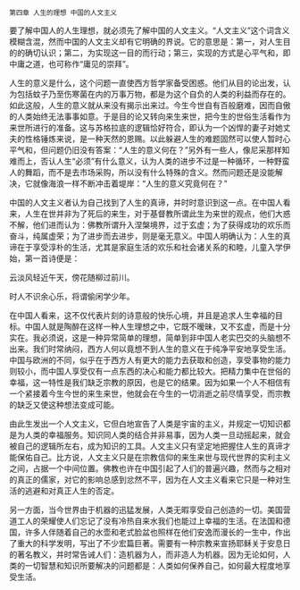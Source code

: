     第四章 人生的理想 中国的人文主义 

   要了解中国人的人生理想，就必须先了解中国的人文主义。“人文主义”这个词含义模糊含混，然而中国的人文主义却有它明确的界说。它的意思是：第一，对人生目的的确切认识；第二，为实现这一目的而行动；第三，实现的方式是心平气和，即中庸之道，也可称作“庸见的崇拜”。

   人生的意义是什么，这个问题一直使西方哲学家备受困惑。他们从目的论出发，认为包括蚊子乃至伤寒菌在内的万事万物，都是为这个自负的人类的利益而存在的。如此这般，人生的意义就从来没有揭示出来过。今生今世自有百般磨难，因而自傲的人类始终无法事事如意。于是目的论又转向来生来世，把今生的世俗生活看作为来世所进行的准备。这与苏格拉底的逻辑恰好符合，即认为一个凶悍的妻子对她丈夫的性格锤炼来说，是一种天然的恩赐。以此躲避人生的难题固然可以使人暂时心平气和，但问题仍旧没有答案：“人生的意义何在？”另外有一些人，像尼采那样知难而上，否认人生“必须”有什么意义，认为人类的进步不过是一种循环，一种野蛮人的舞蹈，而不是去市场采购，所以没有什么特殊的含义。然而问题还是没能解决，它就像海浪一样不断冲击着堤岸：“人生的意义究竟何在？”

   中国的人文主义者认为自己找到了人生的真谛，并时时意识到这一点。在中国人看来，人生在世并非为了死后的来生，对于基督教所谓此生为来世的观点，他们大惑不解，他们进而认为：佛教所谓升入涅槃境界，过于玄虚；为了获得成功的欢乐而奋斗，纯属虚荣；为了进步而去进步，则是毫无意义。中国人明确认为：人生的真谛在于享受淳朴的生活，尤其是家庭生活的欢乐和社会诸关系的和睦，儿童入学伊始，第一首诗便是：

   云淡风轻近午天，傍花随柳过前川。

   时人不识余心乐，将谓偷闲学少年。

   在中国人看来，这不仅代表片刻的诗意般的快乐心境，并且是追求人生幸福的目标。中国人就是陶醉在这样一种人生理想之中，它既不暧昧，又不玄虚，而是十分实在。我必须说，这是一种异常简单的理想，简单到非中国人老实巴交的头脑想不出来。我们时常纳闷，西方人何以竟想不到人生的意义在于纯净平安地享受生活。中国与欧洲的不同，似乎在于西方人有更大的能力去获取和创造，享受事物的能力则较小，而中国人享受仅有一点东西的决心和能力都比较大。把精力集中在世俗的幸福，这一特性是我们缺乏宗教的原因，也是它的结果。因为如果一个人不相信有一个紧接着今生今世的来生来世，他就会在今生的一切消逝之前尽情享受，而宗教的缺乏又使这种想法变成可能。

   由此生发出一个人文主义，它但白地宣告了人类是宇宙的主义，并规定一切知识都是为人类的幸福服务。知识同人类的结合并非易事，因为人类一旦动摇起来，就会被自己的逻辑所左右，成为知识的工具。人文主义只有坚定地把握住人生的真谛才能保佑自己。比方说，人文主义只是在宗教信仰的来生来世与现代世界的实利主义之间，占据一个中间位置。佛教也许在中国引起了人们的普遍兴趣，然而与之相对的真正的儒家，对它的影响总感到忿然不平，因为在人文主义看来它只是一种对生活的逃避和对真正人生的否定。

   另一方面，当今世界由于机器的迅猛发展，人类无暇享受自己创造的一切。美国营道工人的荣耀使人们忘记了没有冷热自来水我们也能过上幸福的生活。在法国和德国，许多人伴随着自己的水壶和老式脸盆也照样在他们安逸而漫长的一生中，作出了重大的科学发明，写出了不少宏篇巨著。需要有一种宗教来宣扬耶稣关于安息日的著名教义，并时常告诫人们：造机器为人，而非造人为机器。因为无论如何，人类的一切智慧和知识所要解决的问题都是：人类如何保养自己，如何最大程度地享受生活。

